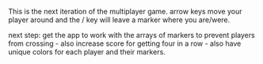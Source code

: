 This is the next iteration of the multiplayer game. arrow keys move your player around and the / key will leave a marker where you are/were. 

next step: get the app to work with the arrays of markers to prevent players from crossing - also increase score for getting four in a row - also have unique colors for each player and their markers.
